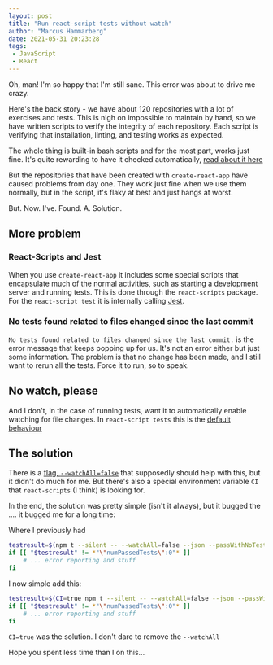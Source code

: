 ```yaml
---
layout: post
title: "Run react-script tests without watch"
author: "Marcus Hammarberg"
date: 2021-05-31 20:23:28
tags:
 - JavaScript
 - React
---
```


Oh, man! I'm so happy that I'm still sane. This error was about to drive me crazy. 

Here's the back story - we have about 120 repositories with a lot of exercises and tests. This is nigh on impossible to maintain by hand, so we have written scripts to verify the integrity of each repository. Each script is verifying that installation, linting, and testing works as expected.

The whole thing is built-in bash scripts and for the most part, works just fine.  It's quite rewarding to have it checked automatically, [read about it here](https://www.marcusoft.net/2020/08/bash-scripting-to-check-test-status-in-repos.html)

But the repositories that have been created with `create-react-app` have caused problems from day one. They work just fine when we use them normally, but in the script, it's flaky at best and just hangs at worst. 

But. Now. I've. Found. A. Solution.

<!-- excerpt-end -->

## More problem

### React-Scripts and Jest

When you use `create-react-app` it includes some special scripts that encapsulate much of the normal activities, such as starting a development server and running tests. This is done through the `react-scripts` package. For the `react-script test` it is internally calling [Jest](https://jestjs.io/). 

### No tests found related to files changed since the last commit

`No tests found related to files changed since the last commit.` is the error message that keeps popping up for us. It's not an error either but just some information. The problem is that no change has been made, and I still want to rerun all the tests. Force it to run, so to speak.

## No watch, please

And I don't, in the case of running tests, want it to automatically enable watching for file changes. In `react-script tests` this is the [default behaviour](https://github.com/facebook/jest/issues/2765)

## The solution

There is a [flag, `--watchAll=false`](https://jestjs.io/docs/cli#--watchall) that supposedly should help with this, but it didn't do much for me. But there's also a special environment variable `CI` that `react-scripts` (I think) is looking for. 

In the end, the solution was pretty simple (isn't it always), but it bugged the .... it bugged me for a long time:

Where I previously had 

```bash
testresult=$(npm t --silent -- --watchAll=false --json --passWithNoTests)
if [[ "$testresult" != *"\"numPassedTests\":0"* ]]
	# ... error reporting and stuff
fi
```

I now simple add this:

```bash
testresult=$(CI=true npm t --silent -- --watchAll=false --json --passWithNoTests)
if [[ "$testresult" != *"\"numPassedTests\":0"* ]]
	# ... error reporting and stuff
fi
```

`CI=true` was the solution. I don't dare to remove the `--watchAll` 

Hope you spent less time than I on this...